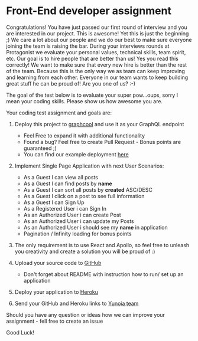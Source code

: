 # Front-End developer assignment

Congratulations! You have just passed our first round of interview and you are interested in our project. This is awesome! Yet this is just the beginning ;) We care a lot about our people and we do our best to make sure everyone joining the team is raising the bar.
During your interviews rounds at Protagonist we evaluate your personal values, technical skills, team spirit, etc. Our goal is to hire people that are better than us! Yes you read this correctly! We want to make sure that every new hire is better than the rest of the team. Because this is the only way we as team can keep improving and learning from each other. Everyone in our team wants to keep building great stuff he can be proud of! Are you one of us? :-)

The goal of the test below is to evaluate your super pow...oups, sorry I mean your coding skills. Please show us how awesome you are.

Your coding test assignment and goals are:

1. Deploy this project to [graphcool](https://www.graph.cool/) and use it as your GraphQL endpoint
    * Feel Free to expand it with additional functionality
    * Found a bug? Feel free to create Pull Request - Bonus points are guaranteed ;)
    * You can find our example deployment [here](https://api.graph.cool/simple/v1/cjah9azoi0xja0149nl4uptls)
2. Implement Single Page Application with next User Scenarios:
    * As a Guest I can view all posts
    * As a Guest I can find posts by **name**
    * As a Guest I can sort all posts by **created** ASC/DESC
    * As a Guest I click on a post to see full information
    * As a Guest I can Sign Up
    * As a Registered User i can Sign In
    * As an Authorized User i can create Post
    * As an Authorized User i can update my Posts
    * As an Authorized User i should see my **name** in application
    * Pagination / Infinity loading for bonus points 
    
3. The only requirement is to use React and Apollo, so feel free to unleash you creativity and create a solution you will be proud of :)
4. Upload your source code to [GitHub](http://github.com)
    * Don't forget about README with instruction how to run/ set up an application
5. Deploy your application to [Heroku](https://heroku.com)
6. Send your GitHub and Heroku links to [Yunoia team](mailto:admin@protagonist.gg)

Should you have any question or ideas how we can improve your assignment - fell free to create an issue

Good Luck!
   